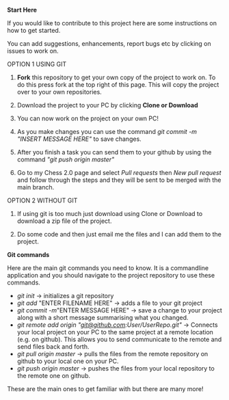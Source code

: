 

**Start Here**

If you would like to contribute to this project here are some instructions on how to get started.

You can add suggestions, enhancements, report bugs etc by clicking on issues to work on.

OPTION 1 USING GIT

1. **Fork** this repository to get your own copy of the project to work on. To do this press
fork at the top right of this page. This will copy the project over to your own repositories.

2. Download the project to your PC by clicking **Clone or Download**

3. You can now work on the project on your own PC!

4. As you make changes you can use the command _git commit -m "INSERT MESSAGE HERE"_ to save changes.

5. After you finish a task you can send them to your github by using the command _"git push origin master"_

6. Go to my Chess 2.0 page and select _Pull requests_ then _New pull request_ and follow through the steps
and they will be sent to be merged with the main branch.

OPTION 2 WITHOUT GIT

1. If using git is too much just download using Clone or Download to download a zip file of the project.

2. Do some code and then just email me the files and I can add them to the project.

**Git commands**

Here are the main git commands you need to know. It is a commandline application and you should navigate
to the project repository to use these commands.

- _git init_ -> initializes a git repository
- _git add_ "ENTER FILENAME HERE" -> adds a file to your git project
- _git commit -m_"ENTER MESSAGE HERE" -> save a change to your project along with a short message summarising what you changed.
- _git remote add origin "git@github.com:User/UserRepo.git"_ -> Connects your local project on your PC to the same project at a remote location (e.g. on github).
This allows you to send communicate to the remote and send files back and forth.
- _git pull origin master_ -> pulls the files from the remote repository on github to your local one on your PC.
- _git push origin master_ -> pushes the files from your local repository to the remote one on github.

These are the main ones to get familiar with but there are many more!